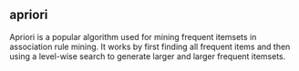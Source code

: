 ## apriori
Apriori is a popular algorithm used for mining frequent itemsets in association rule mining. It works by first finding all frequent items and then using a level-wise search to generate larger and larger frequent itemsets.

